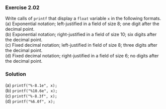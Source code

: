 ### Exercise 2.02
Write calls of `printf` that display a `float` variable `x` in the following formats.  
(a) Exponential notation; left-justified in a field of size 8; one digit after the decimal point.   
(b) Exponential notation; right-justified in a field of size 10; six digits after the decimal point.   
(c) Fixed decimal notation; left-justified in field of size 8; three digits after the decimal point.  
(d) Fixed decimal notation; right-justified in a field of size 6; no digits after the decimal point.   

### Solution
(a) `printf("%-8.1e", x);`  
(b) `printf("%10.6e", x);`  
(c) `printf("%-8.3f", x);`  
(d) `printf("%6.0f", x);`  
